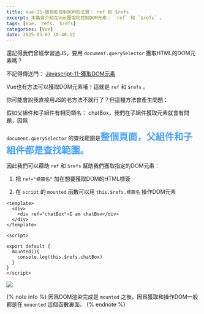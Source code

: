 ```yaml
---
title: Vue-15-獲取和控制DOM的法寶： ref 和 $refs
excerpt: 本篇會介紹在Vue獲取和控制DOM元素： `ref` 和 `$refs` 。
tags: [Vue， refs， $refs]
categories: [Vue]
date: 2025-03-07 10:40:12
---
```


還記得我們曾經學習過JS，要用 `document.querySelector` 獲取HTML的DOM元素嗎？

不記得傳送門： [Javascript-11-獲取DOM元素](http://localhost:4000/2025/01/05/JS-11-querySelector/)

Vue也有方法可以獲取DOM元素哦！這就是 `ref` 和 `$refs` 。

你可能會說我直接用JS的老方法不就行了？但這種方法會產生問題：

假如父組件和子組件有相同類名： chatBox，我們在子組件獲取元素就會有問題，因爲

`document.querySelector` 的查找範圍是<font size="5" color="#46A3FF">**整個頁面，父組件和子組件都是查找範圍。**</font>

因此我們可以藉助 `ref` 和 `$refs` 幫助我們獲取指定的DOM元素：

1. 把 `ref="標簽名"` 加在想要獲取DOM的HTML標簽

2. 在 `script` 的 `mounted` 函數可以用 `this.$refs.標簽名` 操作DOM元素

```vue
<template>
  <div>
    <div ref="chatBox">I am chatBox</div>
  </div>
</template>

<script>

export default {
  mounted(){
    console.log(this.$refs.chatBox)
  }
}
</script>
```

![](/img/Vue/Vue-15-1.png) 
<br>

{% note info %}
因爲DOM渲染完成是 `mounted` 之後，因爲獲取和操作DOM一般都是在 `mouunted` 這個函數裏面。
{% endnote %}





